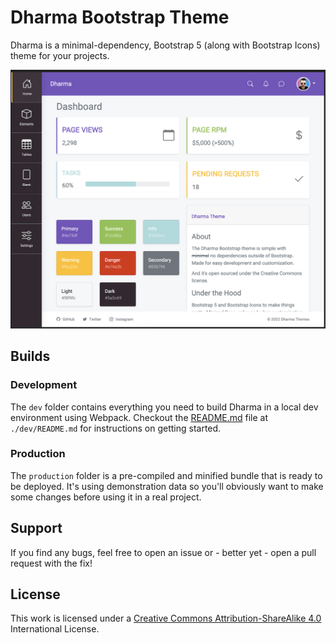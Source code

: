 # Dharma Bootstrap Theme

Dharma is a minimal-dependency, Bootstrap 5 (along with Bootstrap Icons) theme for your projects.

<img src="https://github.com/bad-mushroom/theme-bs-dharma/blob/main/docs/screenshots/screenshot.png" width="800" />


## Builds

### Development

The `dev` folder contains everything you need to build Dharma in a local dev environment using Webpack. Checkout the [README.md](./dev/readme) file at `./dev/README.md` for instructions on getting started.

### Production

The `production` folder is a pre-compiled and minified bundle that is ready to be deployed. It's using demonstration data so you'll obviously want to make some changes before using it in a real project.


## Support

If you find any bugs, feel free to open an issue or - better yet - open a pull request with the fix!

## License

This work is licensed under a [Creative Commons Attribution-ShareAlike 4.0](https://creativecommons.org/licenses/by-sa/4.0/) International License.
